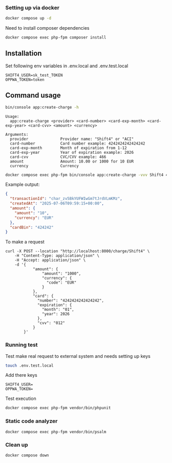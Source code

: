 ### Setting up via docker
```bash
docker compose up -d
```
Need to install composer dependencies
```bash 
docker compose exec php-fpm composer install 
```


## Installation
Set following env variables in .env.local and .env.test.local 
```dotenv
SHIFT4_USER=sk_test_TOKEN
OPPWA_TOKEN=token
```


## Command usage 
```bash
bin/console app:create-charge -h
```
```
Usage:
  app:create-charge <provider> <card-number> <card-exp-month> <card-exp-year> <card-cvv> <amount> <currency>

Arguments:
  provider              Provider name: "Shift4" or "ACI"
  card-number           Card number example: 4242424242424242
  card-exp-month        Month of expiration from 1-12
  card-exp-year         Year of expiration example: 2026
  card-cvv              CVC/CVV example: 466
  amount                Amount: 10.00 or 1000 for 10 EUR
  currency              Currency
```
```bash
docker compose exec php-fpm bin/console app:create-charge -vvv Shift4 4242424242424242 11 2026 466 10.00 EUR
```
Example output:
```json
{
  "transactionId": "char_zv5BkYUFWIwGm7tJrdVLmKMz",
  "createdAt": "2025-07-06T09:59:15+00:00",
  "amount": {
    "amount": "10",
    "currency": "EUR"
  },
  "cardBin": "424242"
}
```
To make a request
```curl
curl -X POST --location "http://localhost:8000/charge/Shift4" \
    -H "Content-Type: application/json" \
    -H "Accept: application/json" \
    -d '{
            "amount": {
                "amount": "1000",
                "currency": {
                  "code": "EUR"
                }
            },
            "card": {
              "number": "4242424242424242",
              "expiration": {
                "month": "01",
                "year": 2026
              },
              "cvv": "012"
            }
        }'
```


### Running test
Test make real request to external system and needs setting up keys 
```bash
touch .env.test.local
```
Add there keys 
```dotenv
SHIFT4_USER=
OPPWA_TOKEN=
```
Test execution
```bash
docker compose exec php-fpm vendor/bin/phpunit
```
### Static code analyzer 
```dotenv
docker compose exec php-fpm vendor/bin/psalm
```


### Clean up
```bash
docker compose down
```